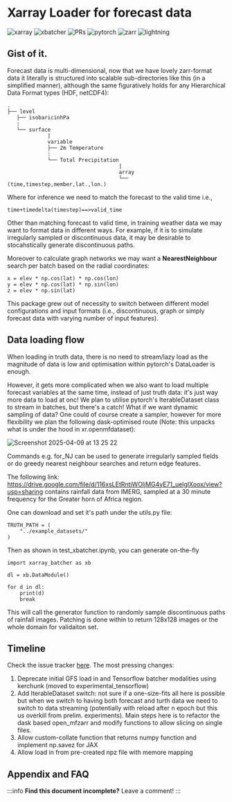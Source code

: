 

Xarray Loader for forecast data
===
![xarray](https://img.shields.io/badge/Xarray-royalblue)
![xbatcher](https://img.shields.io/badge/Xarray-batcher-gold)
![PRs](https://img.shields.io/badge/PRs-welcome!-green)
![pytorch](https://img.shields.io/badge/pytorch-torchvision-purple)
![zarr](https://img.shields.io/badge/zarr-hotpink)
![lightning](https://img.shields.io/badge/lighting-violet)


## Gist of it.

Forecast data is multi-dimensional, now that we have lovely zarr-format data it literally is structured into scalable sub-directories like this (in a simplified manner), although the same figuratively holds for any Hierarchical Data Format types (HDF, netCDF4):

```bash!
.
├── level
   ├── isobaricinhPa
   :
   └── surface
             |
             variable
             ├── 2m Temperature
             :
             └── Total Precipitation
                                    |
                                    array
                                    └── (time,timestep,member,lat.,lon.)
```

Where for inference we need to match the forecast to the valid time i.e.,

```bash!
time+timedelta(timestep)==>valid_time
```

Other than matching forecast to valid time, in training weather data we may want to format data in different ways. For example, if it is to simulate irregularly sampled or discontinuous data, it may be desirable to stocahstically generate discontinuous paths.

Moreover to calculate graph networks we may want a **NearestNeighbour** search per batch based on the radial coordinates:

```python!
x = elev * np.cos(lat) * np.cos(lon)
y = elev * np.cos(lat) * np.sin(lon)
z = elev * np.sin(lat)
```

This package grew out of necessity to switch between different model configurations and input formats (i.e., discontinuous, graph or simply forecast data with varying number of input features).

Data loading flow
---
When loading in truth data, there is no need to stream/lazy load as the magnitude of data is low and optimisation within pytorch's DataLoader is enough.

However, it gets more complicated when we also want to load multiple forecast variables at the same time, instead of just truth data: it's just way more data to load at onc! We plan to utilise pytorch's IterableDataset class to stream in batches, but there's a catch! What if we want dynamic sampling of data? One could of course create a sampler, however for more flexibility we plan the following dask-optimised route (Note: this unpacks what is under the hood in xr.openmfdataset):

![Screenshot 2025-04-09 at 13 25 22](https://github.com/user-attachments/assets/27f2f278-9ba7-4678-ab8b-47d0501a88ab)


Commands e.g. for_NJ can be used to generate irregularly sampled fields or do greedy nearest neighbour searches and return edge features.

The following link: https://drive.google.com/file/d/116xsLEtRntjWOljMG4yE71_uelgIXoox/view?usp=sharing
contains rainfall data from IMERG, sampled at a 30 minute frequency for the Greater horn of Africa region.

One can download and set it's path under the utils.py file:

```python!
TRUTH_PATH = (
    "../example_datasets/"
)
```
Then as shown in test_xbatcher.ipynb, you can generate on-the-fly

```python=
import xarray_batcher as xb

dl = xb.DataModule()

for d in dl:
    print(d)
    break

```
This will call the generator function to randomly sample discontinuous paths of rainfall images. Patching is done within to return 128x128 images or the whole domain for validaiton set.

## Timeline

Check the issue tracker [here](https://github.com/snath-xoc/xarray_loader/issues). The most pressing changes:

1) Deprecate initial GFS load in and Tensorflow batcher modalities using kerchunk (moved to experimental_tensorflow)
2) Add IterableDataset switch: not sure if a one-size-fits all here is possible but when we switch to having both forecast and turth data we need to switch to data streaming (potentially with reload after n epoch but this us overkill from prelim. experiments). Main steps here is to refactor the dask based open_mfzarr and modify functions to allow slicing on single files.
3) Allow custom-collate function that returns numpy function and implement np.savez for JAX
4) Allow load in from pre-created npz file with memore mapping


## Appendix and FAQ

:::info
**Find this document incomplete?** Leave a comment!
:::
